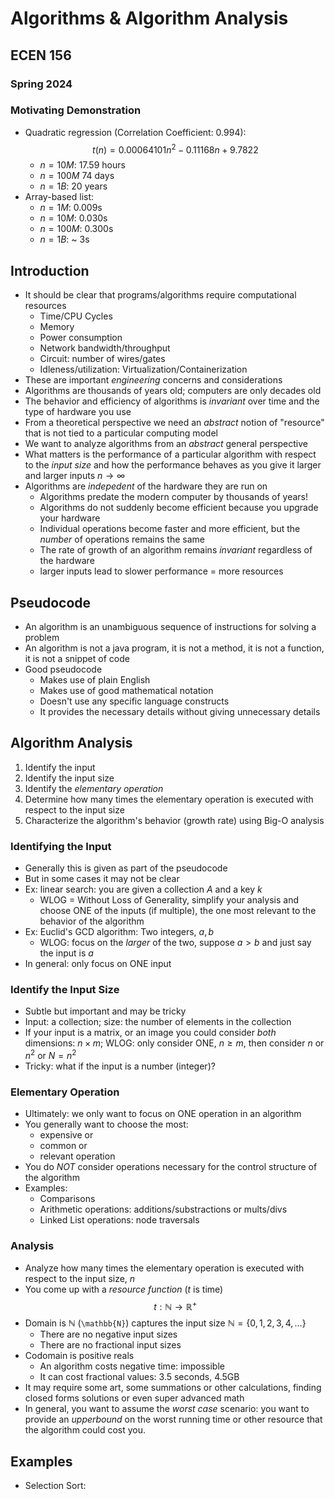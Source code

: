 # Algorithms & Algorithm Analysis
## ECEN 156
### Spring 2024

### Motivating Demonstration

* Quadratic regression (Correlation Coefficient: 0.994):
    $$t(n) = 0.00064101n^2 -0.11168n + 9.7822$$
  * $n = 10M$: 17.59 hours
  * $n = 100M$ 74 days
  * $n = 1B$: 20 years
* Array-based list:
  * $n = 1M$: 0.009s
  * $n = 10M$: 0.030s
  * $n = 100M$: 0.300s
  * $n = 1B$: ~ 3s

## Introduction

* It should be clear that programs/algorithms require computational resources
  * Time/CPU Cycles
  * Memory
  * Power consumption
  * Network bandwidth/throughput
  * Circuit: number of wires/gates
  * Idleness/utilization: Virtualization/Containerization
* These are important *engineering* concerns and considerations
* Algorithms are thousands of years old; computers are only decades old
* The behavior and efficiency of algorithms is *invariant* over time and the type of hardware you use
* From a theoretical perspective we need an *abstract* notion of "resource" that is not tied to a particular computing model
* We want to analyze algorithms from an *abstract* general perspective
* What matters is the performance of a particular algorithm with respect to the *input size* and how the performance behaves as you give it larger and larger inputs $n \rightarrow \infty$
* Algorithms are *indepedent* of the hardware they are run on
  * Algorithms predate the modern computer by thousands of years!
  * Algorithms do not suddenly become efficient because you upgrade your hardware
  * Individual operations become faster and more efficient, but the *number* of operations remains the same
  * The rate of growth of an algorithm remains *invariant* regardless of the hardware
  * larger inputs lead to slower performance = more resources

## Pseudocode

* An algorithm is an unambiguous sequence of instructions for solving a problem
* An algorithm is not a java program, it is not a method, it is not a function, it is not a snippet of code
* Good pseudocode
  * Makes use of plain English
  * Makes use of good mathematical notation
  * Doesn't use any specific language constructs
  * It provides the necessary details without giving unnecessary details


## Algorithm Analysis

1. Identify the input
2. Identify the input size
3. Identify the *elementary operation*
4. Determine how many times the elementary operation is executed with respect to the input size
5. Characterize the algorithm's behavior (growth rate) using Big-O analysis

### Identifying the Input

* Generally this is given as part of the pseudocode
* But in some cases it may not be clear
* Ex: linear search: you are given a collection $A$ and a key $k$
  * WLOG = Without Loss of Generality, simplify your analysis and choose ONE of the inputs (if multiple), the one most relevant to the behavior of the algorithm
* Ex: Euclid's GCD algorithm: Two integers, $a, b$
  * WLOG: focus on the *larger* of the two, suppose $a > b$ and just say the input is $a$
* In general: only focus on ONE input

### Identify the Input Size

* Subtle but important and may be tricky
* Input: a collection; size: the number of elements in the collection
* If your input is a matrix, or an image you could consider *both* dimensions: $n \times m$; WLOG: only consider ONE, $n \geq m$, then consider $n$ or $n^2$ or $N = n^2$
* Tricky: what if the input is a number (integer)?

### Elementary Operation

* Ultimately: we only want to focus on ONE operation in an algorithm
* You generally want to choose the most:
  * expensive or
  * common or
  * relevant operation
* You do *NOT* consider operations necessary for the control structure of the algorithm
* Examples:
  * Comparisons
  * Arithmetic operations: additions/substractions or mults/divs
  * Linked List operations: node traversals

### Analysis

* Analyze how many times the elementary operation is executed with respect to the input size, $n$
* You come up with a *resource function* ($t$ is time)
  $$t: \mathbb{N} \rightarrow \mathbb{R}^+$$
* Domain is $\mathbb{N}$ (`\mathbb{N}`) captures the input size $\mathbb{N} = \{0, 1, 2, 3, 4, \ldots \}$
  * There are no negative input sizes
  * There are no fractional input sizes
* Codomain is positive reals
  * An algorithm costs negative time: impossible
  * It can cost fractional values: 3.5 seconds, 4.5GB
* It may require some art, some summations or other calculations, finding closed forms solutions or even super advanced math
* In general, you want to assume the *worst case* scenario: you want to provide an *upperbound* on the worst running time or other resource that the algorithm could cost you.

## Examples

* Selection Sort: 
```text








```
